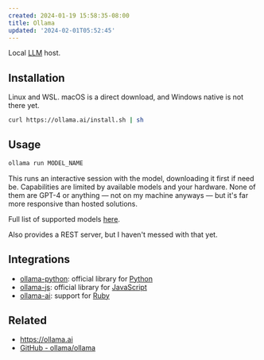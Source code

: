 ```yaml
---
created: 2024-01-19 15:58:35-08:00
title: Ollama
updated: '2024-02-01T05:52:45'
---
```


Local [LLM](Large%20Language%20Model.md) host.

## Installation

Linux and WSL. macOS is a direct download, and Windows native is not there yet.

````sh
curl https://ollama.ai/install.sh | sh
````

## Usage

````sh
ollama run MODEL_NAME
````

This runs an interactive session with the model, downloading it first if need be. Capabilities are limited by available models and your hardware. None of them are GPT-4 or anything — not on my machine anyways — but it's far more responsive than hosted solutions.

Full list of supported models [here](https://ollama.ai/library).

Also provides a REST server, but I haven't messed with that yet.

## Integrations

* [ollama-python](https://github.com/ollama/ollama-python): official library for [Python](Python.md)
* [ollama-js](https://github.com/ollama/ollama-js): official library for [JavaScript](JavaScript.md)
* [ollama-ai](https://github.com/gbaptista/ollama-ai): support for [Ruby](Ruby.md)

## Related

* https://ollama.ai
* [GitHub - ollama/ollama](https://github.com/ollama/ollama)
